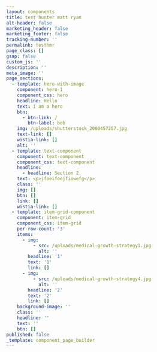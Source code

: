 ```yaml
---
layout: components
title: test hunter matt ryan
alt-header: false
marketing_header: false
marketing_footer: false
tracking-number: ''
permalink: testhmr
page_class: []
gsap: false
custom_js: ''
description: ''
meta_image: ''
page_sections:
  - template: hero-with-image
    component: hero-1
    component_css: hero
    headline: Hello
    text: i am a hero
    btn:
      - btn-link: /
        btn-label: bob
    img: /uploads/shutterstock_2000457257.jpg
    text-link: []
    wistia-link: []
    alt: ''
  - template: text-component
    component: text-component
    component_css: text-component
    headline:
      - headline: Section 2
    text: <p>jfoeifoejfiowefg</p>
    class: ''
    img: []
    btn: []
    link: []
    wistia-link: []
  - template: item-grid-component
    component: item-grid
    component_css: item-grid
    per-row-count: '3'
    items:
      - img:
          - src: /uploads/medical-growth-strategy1.jpg
            alt: ''
        headline: '1'
        text: '1'
        link: []
      - img:
          - src: /uploads/medical-growth-strategy4.jpg
            alt: ''
        headline: '2'
        text: '2'
        link: []
    background-image: ''
    class: ''
    headline: ''
    text: ''
    btn: []
published: false
_template: component_page_builder
---
```


